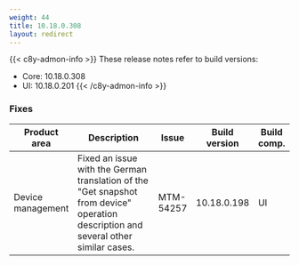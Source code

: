 ```yaml
---
weight: 44
title: 10.18.0.308
layout: redirect
---
```


{{< c8y-admon-info >}}
These release notes refer to build versions:
- Core: 10.18.0.308
- UI: 10.18.0.201
{{< /c8y-admon-info >}}

### Fixes

<table>
<colgroup>
<col style="width: 15%;">
<col style="width:50%;">
<col style="width: 10%;">
<col style="width: 12%;">
<col style="width: 13%;">
</colgroup>
<thead><tr>
<th>
Product area</th>
<th>
Description</th>
<th>
Issue</th>
<th>
Build version</th>
<th>Build comp.</th>
</tr>
</thead><tbody>

<tr>
<td>Device management</td>
<td>Fixed an issue with the German translation of the "Get snapshot from device" operation description and several other similar cases.</td>
<td>MTM-54257</td>
<td>10.18.0.198</td>
<td>UI</td>
</tr>

</tbody></table>
